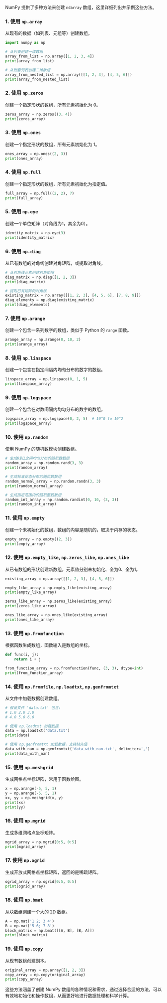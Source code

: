 NumPy 提供了多种方法来创建 `ndarray` 数组，这里详细列出并示例这些方法。

### 1. 使用 `np.array`
从现有的数据（如列表、元组等）创建数组。

```python
import numpy as np

# 从列表创建一维数组
array_from_list = np.array([1, 2, 3, 4])
print(array_from_list)

# 从嵌套列表创建二维数组
array_from_nested_list = np.array([[1, 2, 3], [4, 5, 6]])
print(array_from_nested_list)
```

### 2. 使用 `np.zeros`
创建一个指定形状的数组，所有元素初始化为 0。

```python
zeros_array = np.zeros((3, 4))
print(zeros_array)
```

### 3. 使用 `np.ones`
创建一个指定形状的数组，所有元素初始化为 1。

```python
ones_array = np.ones((2, 3))
print(ones_array)
```

### 4. 使用 `np.full`
创建一个指定形状的数组，所有元素初始化为指定值。

```python
full_array = np.full((2, 2), 7)
print(full_array)
```

### 5. 使用 `np.eye`
创建一个单位矩阵（对角线为1，其余为0）。

```python
identity_matrix = np.eye(3)
print(identity_matrix)
```

### 6. 使用 `np.diag`
从已有数组的对角线创建对角矩阵，或提取对角线。

```python
# 从对角线元素创建对角矩阵
diag_matrix = np.diag([1, 2, 3])
print(diag_matrix)

# 提取已有矩阵的对角线
existing_matrix = np.array([[1, 2, 3], [4, 5, 6], [7, 8, 9]])
diag_elements = np.diag(existing_matrix)
print(diag_elements)
```

### 7. 使用 `np.arange`
创建一个包含一系列数字的数组，类似于 Python 的 `range` 函数。

```python
arange_array = np.arange(0, 10, 2)
print(arange_array)
```

### 8. 使用 `np.linspace`
创建一个包含在指定间隔内均匀分布的数字的数组。

```python
linspace_array = np.linspace(0, 1, 5)
print(linspace_array)
```

### 9. 使用 `np.logspace`
创建一个包含在对数间隔内均匀分布的数字的数组。

```python
logspace_array = np.logspace(0, 2, 5)  # 10^0 to 10^2
print(logspace_array)
```

### 10. 使用 `np.random`
使用 NumPy 的随机数模块创建数组。

```python
# 生成0到1之间均匀分布的随机数数组
random_array = np.random.rand(3, 3)
print(random_array)

# 生成标准正态分布的随机数数组
random_normal_array = np.random.randn(3, 3)
print(random_normal_array)

# 生成指定范围内的随机整数数组
random_int_array = np.random.randint(0, 10, (3, 3))
print(random_int_array)
```

### 11. 使用 `np.empty`
创建一个未初始化的数组，数组的内容是随机的，取决于内存的状态。

```python
empty_array = np.empty((2, 3))
print(empty_array)
```

### 12. 使用 `np.empty_like`, `np.zeros_like`, `np.ones_like`
从已有数组的形状创建新数组，元素值分别未初始化、全为0、全为1。

```python
existing_array = np.array([[1, 2, 3], [4, 5, 6]])

empty_like_array = np.empty_like(existing_array)
print(empty_like_array)

zeros_like_array = np.zeros_like(existing_array)
print(zeros_like_array)

ones_like_array = np.ones_like(existing_array)
print(ones_like_array)
```

### 13. 使用 `np.fromfunction`
根据函数生成数组，函数输入是数组的坐标。

```python
def func(i, j):
    return i + j

from_function_array = np.fromfunction(func, (3, 3), dtype=int)
print(from_function_array)
```

### 14. 使用 `np.fromfile`, `np.loadtxt`, `np.genfromtxt`
从文件中加载数据创建数组。

```python
# 假设文件 'data.txt' 包含:
# 1.0 2.0 3.0
# 4.0 5.0 6.0

# 使用 np.loadtxt 加载数据
data = np.loadtxt('data.txt')
print(data)

# 使用 np.genfromtxt 加载数据，支持缺失值
data_with_nan = np.genfromtxt('data_with_nan.txt', delimiter=',')
print(data_with_nan)
```

### 15. 使用 `np.meshgrid`
生成网格点坐标矩阵，常用于函数绘图。

```python
x = np.arange(-5, 5, 1)
y = np.arange(-5, 5, 1)
xx, yy = np.meshgrid(x, y)
print(xx)
print(yy)
```

### 16. 使用 `np.mgrid`
生成多维网格点坐标矩阵。

```python
mgrid_array = np.mgrid[0:5, 0:5]
print(mgrid_array)
```

### 17. 使用 `np.ogrid`
生成开放式网格点坐标矩阵，返回的是稀疏矩阵。

```python
ogrid_array = np.ogrid[0:5, 0:5]
print(ogrid_array)
```

### 18. 使用 `np.bmat`
从块数组创建一个大的 2D 数组。

```python
A = np.mat('1 2; 3 4')
B = np.mat('5 6; 7 8')
block_matrix = np.bmat([[A, B], [B, A]])
print(block_matrix)
```

### 19. 使用 `np.copy`
从现有数组创建副本。

```python
original_array = np.array([1, 2, 3])
copy_array = np.copy(original_array)
print(copy_array)
```

这些方法涵盖了创建 NumPy 数组的各种情况和需求，通过选择合适的方法，可以有效地初始化和操作数组，从而更好地进行数据处理和科学计算。